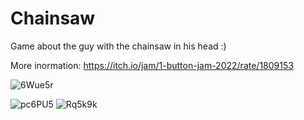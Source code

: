 # Chainsaw
Game about the guy with the chainsaw in his head :)

More inormation: https://itch.io/jam/1-button-jam-2022/rate/1809153

![6Wue5r](https://user-images.githubusercontent.com/104379303/216384201-a81d8bd2-ee60-439f-97fd-53a3f6770946.gif)

![pc6PU5](https://user-images.githubusercontent.com/104379303/216384891-4d075322-8ed7-4efe-86bf-cb83323c73cb.png)
![Rq5k9k](https://user-images.githubusercontent.com/104379303/216384902-9400689d-0d00-4710-81e5-11431f2042c2.png)

